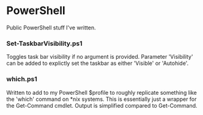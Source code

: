 # PowerShell
Public PowerShell stuff I've written.

### Set-TaskbarVisibility.ps1 ###
Toggles task bar visibility if no argument is provided. Parameter 'Visibility' can be added to explictly set the taskbar as either 'Visible' or 'Autohide'.

### which.ps1 ###
Written to add to my PowerShell $profile to roughly replicate something like the 'which' command on \*nix systems. This is essentially just a wrapper for the Get-Command cmdlet. Output is simplified compared to Get-Command.
